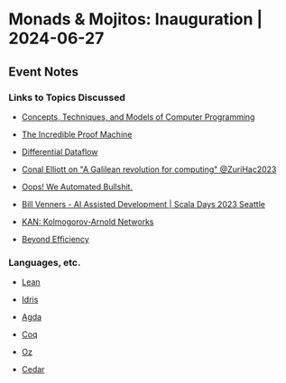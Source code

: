 # Monads & Mojitos: Inauguration | 2024-06-27

## Event Notes

### Links to Topics Discussed

- [Concepts, Techniques, and Models of Computer Programming](https://en.wikipedia.org/wiki/Concepts,_Techniques,_and_Models_of_Computer_Programming)

- [The Incredible Proof Machine](https://incredible.pm/)

- [Differential Dataflow](https://timelydataflow.github.io/differential-dataflow/)

- [Conal Elliott on "A Galilean revolution for computing" @ZuriHac2023](https://www.youtube.com/watch?v=k6rY5Mvx84E)

- [Oops! We Automated Bullshit.](https://www.cst.cam.ac.uk/blog/afb21/oops-we-automated-bullshit)

- [Bill Venners - AI Assisted Development | Scala Days 2023 Seattle](https://youtube.com/watch?v=2LENCCtP8Mo)

- [KAN: Kolmogorov-Arnold Networks](https://arxiv.org/abs/2404.19756)

- [Beyond Efficiency](https://www.cs.unm.edu/~ackley/be-201301131528.pdf)


### Languages, etc.

- [Lean](https://en.wikipedia.org/wiki/Lean_(proof_assistant))

- [Idris](https://en.wikipedia.org/wiki/Idris_(programming_language))

- [Agda](https://en.wikipedia.org/wiki/Agda_(proof_assistant))

- [Coq](https://en.wikipedia.org/wiki/Coq_(software))

- [Oz](https://en.wikipedia.org/wiki/Oz_(programming_language))

- [Cedar](https://arxiv.org/abs/2403.04651)


